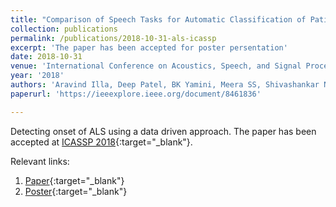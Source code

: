 ```yaml
---
title: "Comparison of Speech Tasks for Automatic Classification of Patients with Amyotrophic Lateral Sclerosis and Healthy Subjects"
collection: publications
permalink: /publications/2018-10-31-als-icassp
excerpt: 'The paper has been accepted for poster persentation'
date: 2018-10-31
venue: 'International Conference on Acoustics, Speech, and Signal Processing (ICASSP)'
year: '2018'
authors: 'Aravind Illa, Deep Patel, BK Yamini, Meera SS, Shivashankar N, Preethish-Kumar Veeramani, Seena Vengalil, Kiran Polavarapu, Saraswati Nashi, Atchayaram Nalini, Prasanta Kumar Ghosh'
paperurl: 'https://ieeexplore.ieee.org/document/8461836'

---
```


<!-- bib: 'https://dl.acm.org/downformats.cfm?id=3291005&parent_id=3289600&expformat=bibtex' -->
<!-- code: 'https://github.com/RaghavSomani/CMTRF' -->
Detecting onset of ALS using a data driven approach. The paper has been accepted at [ICASSP 2018](https://ieeexplore.ieee.org/document/8461836){:target="_blank"}.

Relevant links:
1. [Paper](https://ieeexplore.ieee.org/document/8461836){:target="_blank"}
2. [Poster](https://dbp1994.github.io/publications/files/ICASSP_ALS_2018_poster.pdf){:target="_blank"}

<!--
<iframe width="560" height="315" src="https://www.youtube.com/embed/KyHUan_7YnQ" frameborder="0" allow="accelerometer; autoplay; encrypted-media; gyroscope; picture-in-picture" allowfullscreen></iframe>
<figcaption>Oral presentation at WSDM'19</figcaption> -->
